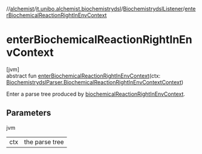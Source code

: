 //[alchemist](../../../index.md)/[it.unibo.alchemist.biochemistrydsl](../index.md)/[BiochemistrydslListener](index.md)/[enterBiochemicalReactionRightInEnvContext](enter-biochemical-reaction-right-in-env-context.md)

# enterBiochemicalReactionRightInEnvContext

[jvm]\
abstract fun [enterBiochemicalReactionRightInEnvContext](enter-biochemical-reaction-right-in-env-context.md)(ctx: [BiochemistrydslParser.BiochemicalReactionRightInEnvContextContext](../-biochemistrydsl-parser/-biochemical-reaction-right-in-env-context-context/index.md))

Enter a parse tree produced by [biochemicalReactionRightInEnvContext](../-biochemistrydsl-parser/biochemical-reaction-right-in-env-context.md).

## Parameters

jvm

| | |
|---|---|
| ctx | the parse tree |
